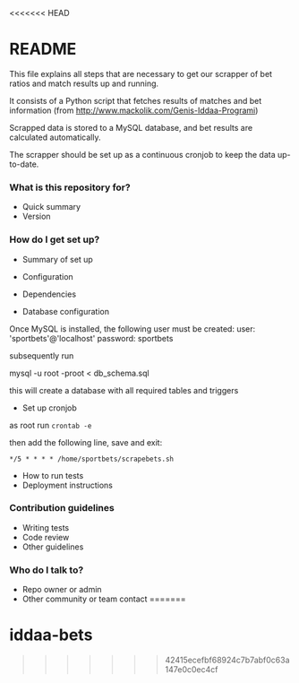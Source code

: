 <<<<<<< HEAD
# README #

This file explains all steps that are necessary to get our
scrapper of bet ratios and match results up and running.

It consists of a Python script that fetches results of matches
and bet information (from http://www.mackolik.com/Genis-Iddaa-Programi)

Scrapped data is stored to a MySQL database, and bet results are calculated
automatically.

The scrapper should be set up as a continuous cronjob to keep the data up-to-date.

### What is this repository for? ###

* Quick summary
* Version

### How do I get set up? ###

* Summary of set up
* Configuration


* Dependencies


* Database configuration

Once MySQL is installed, the following user must be created:
user: 'sportbets'@'localhost'
password: sportbets

subsequently run

mysql -u root -proot < db_schema.sql

this will create a database with all required tables and triggers

* Set up cronjob

as root run
`crontab -e`

then add the following line, save and exit:

`*/5 * * * * /home/sportbets/scrapebets.sh`


* How to run tests
* Deployment instructions

### Contribution guidelines ###

* Writing tests
* Code review
* Other guidelines

### Who do I talk to? ###

* Repo owner or admin
* Other community or team contact
=======
# iddaa-bets
>>>>>>> 42415ecefbf68924c7b7abf0c63a147e0c0ec4cf
